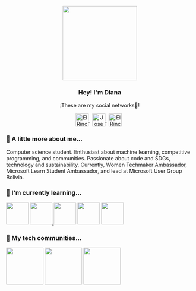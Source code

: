 <p align="center" width="300">
    <img align="center" width="200" src="https://user-images.githubusercontent.com/96246255/213926984-33210e6e-3c9f-48fd-a347-447e5b044827.png"/>
    <h3 align="center">Hey! I'm Diana</h3>
 </p>
 
 <p align="center">¡These are my social networks🍁!</p>
 
 <p align="center">
  <a href="https://www.linkedin.com/in/dianacalizaya/" target="blank" style="margin-right: 6px">
    <img align="center" src="https://user-images.githubusercontent.com/96246255/213928018-fa79a1a1-e710-4d76-9ec1-6d454e30edb9.png" alt="El Rincon Del Dev" height="35px" width="35px">
  </a>
  <a href="https://www.instagram.com/calizaya.diana/" target="blank" style='margin-right:6px'>
     <img align="center" src="https://user-images.githubusercontent.com/96246255/213927917-2d7ba5e7-93b9-419e-b9ee-b7a279c5dac5.png" alt="Jose Ramon Montes Hermida" height="35px" width="35px" />
   </a>
    <a href="https://twitter.com/dianacalizaya_" target="blank" style='margin-right:6px'>
     <img align="center" src="https://user-images.githubusercontent.com/96246255/213927762-e1bf2829-de5f-402e-9283-2f6c22975494.png" alt="El Rincón Del Dev" height="35px" width="35px" />
   </a>
 </p>
 
 ### 🦋 A little more about me...
 
 <p>Computer science student. Enthusiast about machine learning, competitive programming, and communities. Passionate about code and SDGs, technology and sustainability. Currently, Women Techmaker Ambassador, Microsoft Learn Student Ambassador, and lead at Microsoft User Group Bolivia.</p>
 
 ### 📙 I'm currently learning...
 

<a href="https://angular.io/" title="Angular"><img width="60" src="https://user-images.githubusercontent.com/109598200/205644553-1d4a6486-a1a9-4e7e-8375-3bd1df3512e2.png"></a>
<a href="https://www.typescriptlang.org/" title="TypeScript">
  <img src="https://user-images.githubusercontent.com/109598200/205645029-ba8ca989-54fe-4851-9648-73655a85b3f4.png" width="60">
</a>
 <a href="https://www.javascript.com/" title="JavaScript"><img width="60" src="https://user-images.githubusercontent.com/109598200/196561215-d51e1c92-dcdd-4b62-b3cb-5568be5ee3e0.png" /></a>
 <a href="https://www.python.org/" title="Python"><img width="60" src="https://user-images.githubusercontent.com/109598200/196561275-a58f67d1-3644-4cd2-ae0a-bc625c042ae1.png" /></a>
 <a href="https://www.djangoproject.com/" title="Django"><img width="60" src="https://user-images.githubusercontent.com/109598200/196561392-f48d05c5-41ea-4a46-9965-ec8d06e7b20f.png"></a>
 
  ### 🔸 My tech communities...
  
  <a href="https://gdg.community.dev/gdg-la-paz/" title="GDG"><img width="100" src="https://user-images.githubusercontent.com/96246255/213929634-719d53ce-9d51-48b1-82e6-496ded7cd41d.png" /></a>
 <a href="https://www.womentechmakers.com/ambassadors/profiles/628b4a78503f832680706ebb/diana_calizaya" title="WTM"><img width="100" src="https://user-images.githubusercontent.com/96246255/213929720-c052883e-732b-4d61-baf5-2101235edf52.png" /></a>
 <a href="https://studentambassadors.microsoft.com/en-US/studentambassadors/profile/356baacf-10c8-4e6a-8ec9-5b607b7c9f40/" title="MLSA"><img width="100" src="https://user-images.githubusercontent.com/96246255/213930136-8305f638-7fb1-4b4f-9a62-a623f16c23cf.png" /></a>
